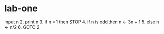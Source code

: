 # lab-one
input n 2. print n 3. if n = 1 then STOP 4. if n is odd then n ← 3n + 1 5. else n ← n/2 6. GOTO 2
